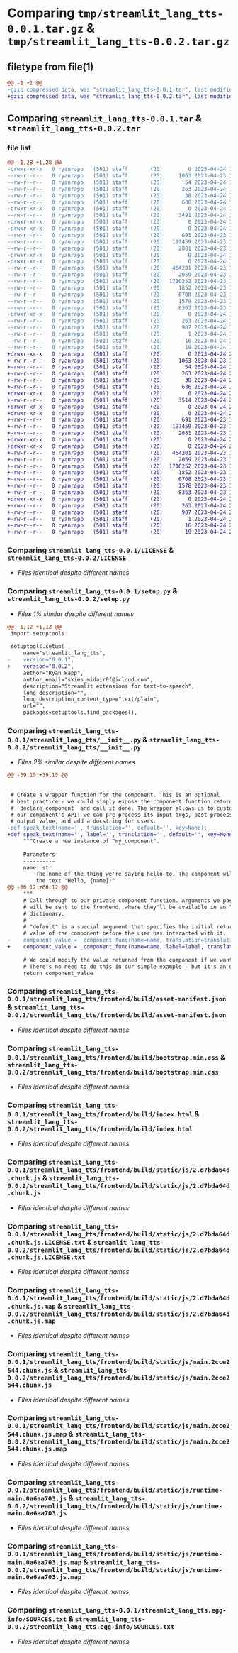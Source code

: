 # Comparing `tmp/streamlit_lang_tts-0.0.1.tar.gz` & `tmp/streamlit_lang_tts-0.0.2.tar.gz`

## filetype from file(1)

```diff
@@ -1 +1 @@
-gzip compressed data, was "streamlit_lang_tts-0.0.1.tar", last modified: Mon Apr 24 13:18:04 2023, max compression
+gzip compressed data, was "streamlit_lang_tts-0.0.2.tar", last modified: Mon Apr 24 22:03:58 2023, max compression
```

## Comparing `streamlit_lang_tts-0.0.1.tar` & `streamlit_lang_tts-0.0.2.tar`

### file list

```diff
@@ -1,28 +1,28 @@
-drwxr-xr-x   0 ryanrapp   (501) staff       (20)        0 2023-04-24 13:18:04.164149 streamlit_lang_tts-0.0.1/
--rw-r--r--   0 ryanrapp   (501) staff       (20)     1063 2023-04-23 15:06:28.000000 streamlit_lang_tts-0.0.1/LICENSE
--rw-r--r--   0 ryanrapp   (501) staff       (20)       54 2023-04-24 13:06:22.000000 streamlit_lang_tts-0.0.1/MANIFEST.in
--rw-r--r--   0 ryanrapp   (501) staff       (20)      263 2023-04-24 13:18:04.164033 streamlit_lang_tts-0.0.1/PKG-INFO
--rw-r--r--   0 ryanrapp   (501) staff       (20)       38 2023-04-24 13:18:04.164181 streamlit_lang_tts-0.0.1/setup.cfg
--rw-r--r--   0 ryanrapp   (501) staff       (20)      636 2023-04-24 13:10:58.000000 streamlit_lang_tts-0.0.1/setup.py
-drwxr-xr-x   0 ryanrapp   (501) staff       (20)        0 2023-04-24 13:18:04.158039 streamlit_lang_tts-0.0.1/streamlit_lang_tts/
--rw-r--r--   0 ryanrapp   (501) staff       (20)     3491 2023-04-24 13:15:36.000000 streamlit_lang_tts-0.0.1/streamlit_lang_tts/__init__.py
-drwxr-xr-x   0 ryanrapp   (501) staff       (20)        0 2023-04-24 13:18:04.157374 streamlit_lang_tts-0.0.1/streamlit_lang_tts/frontend/
-drwxr-xr-x   0 ryanrapp   (501) staff       (20)        0 2023-04-24 13:18:04.159788 streamlit_lang_tts-0.0.1/streamlit_lang_tts/frontend/build/
--rw-r--r--   0 ryanrapp   (501) staff       (20)      691 2023-04-23 18:28:06.000000 streamlit_lang_tts-0.0.1/streamlit_lang_tts/frontend/build/asset-manifest.json
--rw-r--r--   0 ryanrapp   (501) staff       (20)   197459 2023-04-23 18:28:04.000000 streamlit_lang_tts-0.0.1/streamlit_lang_tts/frontend/build/bootstrap.min.css
--rw-r--r--   0 ryanrapp   (501) staff       (20)     2081 2023-04-23 18:28:06.000000 streamlit_lang_tts-0.0.1/streamlit_lang_tts/frontend/build/index.html
-drwxr-xr-x   0 ryanrapp   (501) staff       (20)        0 2023-04-24 13:18:04.157477 streamlit_lang_tts-0.0.1/streamlit_lang_tts/frontend/build/static/
-drwxr-xr-x   0 ryanrapp   (501) staff       (20)        0 2023-04-24 13:18:04.163806 streamlit_lang_tts-0.0.1/streamlit_lang_tts/frontend/build/static/js/
--rw-r--r--   0 ryanrapp   (501) staff       (20)   464201 2023-04-23 18:28:06.000000 streamlit_lang_tts-0.0.1/streamlit_lang_tts/frontend/build/static/js/2.d7bda64d.chunk.js
--rw-r--r--   0 ryanrapp   (501) staff       (20)     2059 2023-04-23 18:28:06.000000 streamlit_lang_tts-0.0.1/streamlit_lang_tts/frontend/build/static/js/2.d7bda64d.chunk.js.LICENSE.txt
--rw-r--r--   0 ryanrapp   (501) staff       (20)  1710252 2023-04-23 18:28:06.000000 streamlit_lang_tts-0.0.1/streamlit_lang_tts/frontend/build/static/js/2.d7bda64d.chunk.js.map
--rw-r--r--   0 ryanrapp   (501) staff       (20)     1852 2023-04-23 18:28:06.000000 streamlit_lang_tts-0.0.1/streamlit_lang_tts/frontend/build/static/js/main.2cce2544.chunk.js
--rw-r--r--   0 ryanrapp   (501) staff       (20)     6708 2023-04-23 18:28:06.000000 streamlit_lang_tts-0.0.1/streamlit_lang_tts/frontend/build/static/js/main.2cce2544.chunk.js.map
--rw-r--r--   0 ryanrapp   (501) staff       (20)     1578 2023-04-23 18:28:06.000000 streamlit_lang_tts-0.0.1/streamlit_lang_tts/frontend/build/static/js/runtime-main.0a6aa703.js
--rw-r--r--   0 ryanrapp   (501) staff       (20)     8363 2023-04-23 18:28:06.000000 streamlit_lang_tts-0.0.1/streamlit_lang_tts/frontend/build/static/js/runtime-main.0a6aa703.js.map
-drwxr-xr-x   0 ryanrapp   (501) staff       (20)        0 2023-04-24 13:18:04.158749 streamlit_lang_tts-0.0.1/streamlit_lang_tts.egg-info/
--rw-r--r--   0 ryanrapp   (501) staff       (20)      263 2023-04-24 13:18:04.000000 streamlit_lang_tts-0.0.1/streamlit_lang_tts.egg-info/PKG-INFO
--rw-r--r--   0 ryanrapp   (501) staff       (20)      907 2023-04-24 13:18:04.000000 streamlit_lang_tts-0.0.1/streamlit_lang_tts.egg-info/SOURCES.txt
--rw-r--r--   0 ryanrapp   (501) staff       (20)        1 2023-04-24 13:18:04.000000 streamlit_lang_tts-0.0.1/streamlit_lang_tts.egg-info/dependency_links.txt
--rw-r--r--   0 ryanrapp   (501) staff       (20)       16 2023-04-24 13:18:04.000000 streamlit_lang_tts-0.0.1/streamlit_lang_tts.egg-info/requires.txt
--rw-r--r--   0 ryanrapp   (501) staff       (20)       19 2023-04-24 13:18:04.000000 streamlit_lang_tts-0.0.1/streamlit_lang_tts.egg-info/top_level.txt
+drwxr-xr-x   0 ryanrapp   (501) staff       (20)        0 2023-04-24 22:03:58.820496 streamlit_lang_tts-0.0.2/
+-rw-r--r--   0 ryanrapp   (501) staff       (20)     1063 2023-04-23 15:06:28.000000 streamlit_lang_tts-0.0.2/LICENSE
+-rw-r--r--   0 ryanrapp   (501) staff       (20)       54 2023-04-24 13:06:22.000000 streamlit_lang_tts-0.0.2/MANIFEST.in
+-rw-r--r--   0 ryanrapp   (501) staff       (20)      263 2023-04-24 22:03:58.820380 streamlit_lang_tts-0.0.2/PKG-INFO
+-rw-r--r--   0 ryanrapp   (501) staff       (20)       38 2023-04-24 22:03:58.820528 streamlit_lang_tts-0.0.2/setup.cfg
+-rw-r--r--   0 ryanrapp   (501) staff       (20)      636 2023-04-24 22:03:07.000000 streamlit_lang_tts-0.0.2/setup.py
+drwxr-xr-x   0 ryanrapp   (501) staff       (20)        0 2023-04-24 22:03:58.814578 streamlit_lang_tts-0.0.2/streamlit_lang_tts/
+-rw-r--r--   0 ryanrapp   (501) staff       (20)     3514 2023-04-24 21:05:11.000000 streamlit_lang_tts-0.0.2/streamlit_lang_tts/__init__.py
+drwxr-xr-x   0 ryanrapp   (501) staff       (20)        0 2023-04-24 22:03:58.813898 streamlit_lang_tts-0.0.2/streamlit_lang_tts/frontend/
+drwxr-xr-x   0 ryanrapp   (501) staff       (20)        0 2023-04-24 22:03:58.816312 streamlit_lang_tts-0.0.2/streamlit_lang_tts/frontend/build/
+-rw-r--r--   0 ryanrapp   (501) staff       (20)      691 2023-04-23 18:28:06.000000 streamlit_lang_tts-0.0.2/streamlit_lang_tts/frontend/build/asset-manifest.json
+-rw-r--r--   0 ryanrapp   (501) staff       (20)   197459 2023-04-23 18:28:04.000000 streamlit_lang_tts-0.0.2/streamlit_lang_tts/frontend/build/bootstrap.min.css
+-rw-r--r--   0 ryanrapp   (501) staff       (20)     2081 2023-04-23 18:28:06.000000 streamlit_lang_tts-0.0.2/streamlit_lang_tts/frontend/build/index.html
+drwxr-xr-x   0 ryanrapp   (501) staff       (20)        0 2023-04-24 22:03:58.813998 streamlit_lang_tts-0.0.2/streamlit_lang_tts/frontend/build/static/
+drwxr-xr-x   0 ryanrapp   (501) staff       (20)        0 2023-04-24 22:03:58.820189 streamlit_lang_tts-0.0.2/streamlit_lang_tts/frontend/build/static/js/
+-rw-r--r--   0 ryanrapp   (501) staff       (20)   464201 2023-04-23 18:28:06.000000 streamlit_lang_tts-0.0.2/streamlit_lang_tts/frontend/build/static/js/2.d7bda64d.chunk.js
+-rw-r--r--   0 ryanrapp   (501) staff       (20)     2059 2023-04-23 18:28:06.000000 streamlit_lang_tts-0.0.2/streamlit_lang_tts/frontend/build/static/js/2.d7bda64d.chunk.js.LICENSE.txt
+-rw-r--r--   0 ryanrapp   (501) staff       (20)  1710252 2023-04-23 18:28:06.000000 streamlit_lang_tts-0.0.2/streamlit_lang_tts/frontend/build/static/js/2.d7bda64d.chunk.js.map
+-rw-r--r--   0 ryanrapp   (501) staff       (20)     1852 2023-04-23 18:28:06.000000 streamlit_lang_tts-0.0.2/streamlit_lang_tts/frontend/build/static/js/main.2cce2544.chunk.js
+-rw-r--r--   0 ryanrapp   (501) staff       (20)     6708 2023-04-23 18:28:06.000000 streamlit_lang_tts-0.0.2/streamlit_lang_tts/frontend/build/static/js/main.2cce2544.chunk.js.map
+-rw-r--r--   0 ryanrapp   (501) staff       (20)     1578 2023-04-23 18:28:06.000000 streamlit_lang_tts-0.0.2/streamlit_lang_tts/frontend/build/static/js/runtime-main.0a6aa703.js
+-rw-r--r--   0 ryanrapp   (501) staff       (20)     8363 2023-04-23 18:28:06.000000 streamlit_lang_tts-0.0.2/streamlit_lang_tts/frontend/build/static/js/runtime-main.0a6aa703.js.map
+drwxr-xr-x   0 ryanrapp   (501) staff       (20)        0 2023-04-24 22:03:58.815345 streamlit_lang_tts-0.0.2/streamlit_lang_tts.egg-info/
+-rw-r--r--   0 ryanrapp   (501) staff       (20)      263 2023-04-24 22:03:58.000000 streamlit_lang_tts-0.0.2/streamlit_lang_tts.egg-info/PKG-INFO
+-rw-r--r--   0 ryanrapp   (501) staff       (20)      907 2023-04-24 22:03:58.000000 streamlit_lang_tts-0.0.2/streamlit_lang_tts.egg-info/SOURCES.txt
+-rw-r--r--   0 ryanrapp   (501) staff       (20)        1 2023-04-24 22:03:58.000000 streamlit_lang_tts-0.0.2/streamlit_lang_tts.egg-info/dependency_links.txt
+-rw-r--r--   0 ryanrapp   (501) staff       (20)       16 2023-04-24 22:03:58.000000 streamlit_lang_tts-0.0.2/streamlit_lang_tts.egg-info/requires.txt
+-rw-r--r--   0 ryanrapp   (501) staff       (20)       19 2023-04-24 22:03:58.000000 streamlit_lang_tts-0.0.2/streamlit_lang_tts.egg-info/top_level.txt
```

### Comparing `streamlit_lang_tts-0.0.1/LICENSE` & `streamlit_lang_tts-0.0.2/LICENSE`

 * *Files identical despite different names*

### Comparing `streamlit_lang_tts-0.0.1/setup.py` & `streamlit_lang_tts-0.0.2/setup.py`

 * *Files 1% similar despite different names*

```diff
@@ -1,12 +1,12 @@
 import setuptools
 
 setuptools.setup(
     name="streamlit_lang_tts",
-    version="0.0.1",
+    version="0.0.2",
     author="Ryan Rapp",
     author_email="skies_midair0f@icloud.com",
     description="Streamlit extensions for text-to-speech",
     long_description="",
     long_description_content_type="text/plain",
     url="",
     packages=setuptools.find_packages(),
```

### Comparing `streamlit_lang_tts-0.0.1/streamlit_lang_tts/__init__.py` & `streamlit_lang_tts-0.0.2/streamlit_lang_tts/__init__.py`

 * *Files 2% similar despite different names*

```diff
@@ -39,15 +39,15 @@
 
 
 # Create a wrapper function for the component. This is an optional
 # best practice - we could simply expose the component function returned by
 # `declare_component` and call it done. The wrapper allows us to customize
 # our component's API: we can pre-process its input args, post-process its
 # output value, and add a docstring for users.
-def speak_text(name='', translation='', default='', key=None):
+def speak_text(name='', label='', translation='', default='', key=None):
     """Create a new instance of "my_component".
 
     Parameters
     ----------
     name: str
         The name of the thing we're saying hello to. The component will display
         the text "Hello, {name}!"
@@ -66,12 +66,12 @@
     """
     # Call through to our private component function. Arguments we pass here
     # will be sent to the frontend, where they'll be available in an "args"
     # dictionary.
     #
     # "default" is a special argument that specifies the initial return
     # value of the component before the user has interacted with it.
-    component_value = _component_func(name=name, translation=translation, key=key, default=default)
+    component_value = _component_func(name=name, label=label, translation=translation, key=key, default=default)
 
     # We could modify the value returned from the component if we wanted.
     # There's no need to do this in our simple example - but it's an option.
     return component_value
```

### Comparing `streamlit_lang_tts-0.0.1/streamlit_lang_tts/frontend/build/asset-manifest.json` & `streamlit_lang_tts-0.0.2/streamlit_lang_tts/frontend/build/asset-manifest.json`

 * *Files identical despite different names*

### Comparing `streamlit_lang_tts-0.0.1/streamlit_lang_tts/frontend/build/bootstrap.min.css` & `streamlit_lang_tts-0.0.2/streamlit_lang_tts/frontend/build/bootstrap.min.css`

 * *Files identical despite different names*

### Comparing `streamlit_lang_tts-0.0.1/streamlit_lang_tts/frontend/build/index.html` & `streamlit_lang_tts-0.0.2/streamlit_lang_tts/frontend/build/index.html`

 * *Files identical despite different names*

### Comparing `streamlit_lang_tts-0.0.1/streamlit_lang_tts/frontend/build/static/js/2.d7bda64d.chunk.js` & `streamlit_lang_tts-0.0.2/streamlit_lang_tts/frontend/build/static/js/2.d7bda64d.chunk.js`

 * *Files identical despite different names*

### Comparing `streamlit_lang_tts-0.0.1/streamlit_lang_tts/frontend/build/static/js/2.d7bda64d.chunk.js.LICENSE.txt` & `streamlit_lang_tts-0.0.2/streamlit_lang_tts/frontend/build/static/js/2.d7bda64d.chunk.js.LICENSE.txt`

 * *Files identical despite different names*

### Comparing `streamlit_lang_tts-0.0.1/streamlit_lang_tts/frontend/build/static/js/2.d7bda64d.chunk.js.map` & `streamlit_lang_tts-0.0.2/streamlit_lang_tts/frontend/build/static/js/2.d7bda64d.chunk.js.map`

 * *Files identical despite different names*

### Comparing `streamlit_lang_tts-0.0.1/streamlit_lang_tts/frontend/build/static/js/main.2cce2544.chunk.js` & `streamlit_lang_tts-0.0.2/streamlit_lang_tts/frontend/build/static/js/main.2cce2544.chunk.js`

 * *Files identical despite different names*

### Comparing `streamlit_lang_tts-0.0.1/streamlit_lang_tts/frontend/build/static/js/main.2cce2544.chunk.js.map` & `streamlit_lang_tts-0.0.2/streamlit_lang_tts/frontend/build/static/js/main.2cce2544.chunk.js.map`

 * *Files identical despite different names*

### Comparing `streamlit_lang_tts-0.0.1/streamlit_lang_tts/frontend/build/static/js/runtime-main.0a6aa703.js` & `streamlit_lang_tts-0.0.2/streamlit_lang_tts/frontend/build/static/js/runtime-main.0a6aa703.js`

 * *Files identical despite different names*

### Comparing `streamlit_lang_tts-0.0.1/streamlit_lang_tts/frontend/build/static/js/runtime-main.0a6aa703.js.map` & `streamlit_lang_tts-0.0.2/streamlit_lang_tts/frontend/build/static/js/runtime-main.0a6aa703.js.map`

 * *Files identical despite different names*

### Comparing `streamlit_lang_tts-0.0.1/streamlit_lang_tts.egg-info/SOURCES.txt` & `streamlit_lang_tts-0.0.2/streamlit_lang_tts.egg-info/SOURCES.txt`

 * *Files identical despite different names*

